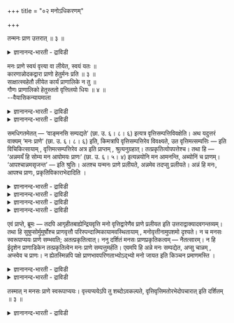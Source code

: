 +++
title = "०२ मनोऽधिकरणम्"

+++

तन्मनः प्राण उत्तरात् ॥ ३ ॥  
<details><summary>ज्ञानानन्द-भारती - द्राविडी</summary>

तन्मऩ: प्राणे उत्तरात् ॥ ३ ॥
</details>

मनः प्राणे स्वयं वृत्त्या वा लीयेत, स्वयं यतः ॥  
कारणान्नोदकद्वारा प्राणो हेतुर्मनः प्रति ॥ ३ ॥  
साक्षात्स्वहेतौ लीयेत कार्यं प्राणालिके न तु ॥  
गौणः प्राणालिको हेतुस्ततो वृत्तिलयो धियः ॥ ४ ॥  
--वैयासिकन्यायमाला

<details><summary>ज्ञानानन्द-भारती - द्राविडी</summary>

मऩस् पिराणऩिल् स्वरूबत्तुडऩ् लयिक्किऱदा? अल्लदु, विरुत्तियाल् ताऩा? कारणमायुळ्ळ अऩ्ऩम्, जलम् इवै मूलमाग मऩसिऱ्कुक् कारणमाग पिराणऩ् इरुप्पदिऩाल् स्वरूबत्तुडऩेये लयम्।
</details>

<details><summary>ज्ञानानन्द-भारती - द्राविडी</summary>

तऩक्कु नेर् कारणमायिरुप्पदिल् ताऩ् कार्यम् लयिक्कुम्, परम्बरैयाय् कारणमायिरुप्पदिल् लयिक्कादु। परम्बरैयाय् कारणमॆऩ्बदु कौणम् ताऩ्। आगैयाल् मऩसिऱ्कु लयम् विरुत्तियिऩाल् ताऩ्।
</details>

समधिगतमेतत् — ‘वाङ्मनसि सम्पद्यते’ (छा. उ. ६। ८। ६) इत्यत्र वृत्तिसम्पत्तिविवक्षेति। अथ यदुत्तरं वाक्यम् ‘मनः प्राणे’ (छा. उ. ६। ८। ६) इति, किमत्रापि वृत्तिसम्पत्तिरेव विवक्ष्यते, उत वृत्तिमत्सम्पत्तिः — इति विचिकित्सायाम् , वृत्तिमत्सम्पत्तिरेव अत्र इति प्राप्तम् , श्रुत्यनुग्रहात्। तत्प्रकृतित्वोपपत्तेश्च। तथा हि — ‘अन्नमयँ हि सोम्य मन आपोमयः प्राणः’ (छा. उ. ६। ५। ४) इत्यन्नयोनि मन आमनन्ति, अब्योनिं च प्राणम्। ‘आपश्चान्नमसृजन्त’ — इति श्रुतिः। अतश्च यन्मनः प्राणे प्रलीयते, अन्नमेव तदप्सु प्रलीयते। अन्नं हि मनः, आपश्च प्राणः, प्रकृतिविकाराभेदादिति ।

<details><summary>ज्ञानानन्द-भारती - द्राविडी</summary>

(मऩम् पिराणऩिल् लयमडैवदाग सुरुदि सॊल्गिऱदु। इङ्गे मुऩ्बोल् मऩदिऩ् विरुत्तिक्कु लयमा अल्लदु स्वरूबत्तिऱ्कु लयमा ऎऩ्ऱु सन्देहम्। वाक्कुक्कु मऩम् उबादाऩ कारणमल्लवादलाल् कारणत्तिल्दाऩ् कारियत्तिऱ्कु लयम् ऎऩ्ऱ नियमत्तै ऒट्टि वाक्स्वरूबत्तिऱ्कु मऩदिल् लयमिल्लैयॆऩ्ऱु कूऱप्पट्टदु। आऩाल् इङ्गे पिरुदिविक्कु जलम् कारणमादलाल् पिरुदिवियिलिरुन्दु एऱ्पट्ट मऩदिऱ्कु जलत्तिलिरुन्दु एऱ्पट्ट पिराणऩ् \* कारणमागिऱदु। आगैयाल् कारणमाऩ पिराणऩिल् कारियमाऩ मऩदिऩ् स्वरूबत्तिऱ्के लयमॆऩ्ऱु पूर्वबक्षम्।
</details>

<details><summary>ज्ञानानन्द-भारती - द्राविडी</summary>

कुडत्तिऱ्कु मण्बोल मऩत्तिऱ्कु पिराणऩ् नेरिडैयाग उबादाऩमिल्लै पिरुदिवि, जलम् इदऩ् मूलम् ताऩ् उबादाऩम् नेरिडैयाऩ उबादाऩत्तिल् ताऩ् कारियत्तिऱ्कु लयमेऱ्पडुमे तविर परम्बरैयाग उबादाऩत्तिलल्ल, आगवे मऩोविरुत्तिक्कुत्ताऩ् पिराणऩिल् लयम्, स्वरूबत्तिऱ्कल्ल ऎऩ्ऱु सित्तान्दम्)।
</details>

<details><summary>ज्ञानानन्द-भारती - द्राविडी</summary>

“वाक्कु मऩसिल् ऒडुङ्गुगिऱदु" (सान्।III-८-६) ऎऩ्ऱविडत्तिल् विरुत्तिक्कुत्ताऩ् ऒडुङ्गुदल् ऎऩ्ऱ इन्द विषयत्तै सॊल्लवन्ददॆऩ्बदु अऱियप्पट्टुविट्टदु। पिऱगु "मऩस् पिराणऩिल्" ऎऩ्ऱु ऎन्द मेलुळ्ळ वाक्कियमो, अदिलुम्गूड विरुत्तिक्कुत्ताऩ् ऒडुक्कम् सॊल्ल उत्तेसमा अल्लदु विरुत्तियुडैयदिऱ्के ऒडुक्कमा? ऎऩ्ऱु सन्देहिक्कैयिल्,
</details>

<details><summary>ज्ञानानन्द-भारती - द्राविडी</summary>

पूर्वबक्षम्: इङ्गे विरुत्तियुडैयदऱ्केदाऩ् ऎऩ्बदु न्यायम् सुरुदि ऒत्तुप्पोवदाल्, अदऱ्कुक् कारणमायिरुक्कुम् तऩ्मैयुम् पॊरुत्तमायिरुप्पदाल्। अप्पडिये "अऩ्ऩत्तिऩ् कार्यम् अल्लवा मऩस्, पिराणऩ् जलत्तिऩ् कार्यम्" (सान्।VI-५-४) ऎऩ्ऱु मऩस्सै अऩ्ऩत्तैक् कारणमायुडैयदायुम् पिराण ऩै जलत्तैक् कारणमायुडैयदायुम् सॊल्गिऱार्गळ्। जलम् अऩ्ऩत्तै स्रुष्टि सॆय्ददु ऎऩ्ऱुम् वेदम् सॊल्गिऱदु। आगैयाल् मऩस् पिराणऩिल् लयमडैगिऱ तॆऩ्ऱाल् अऩ्ऩमे जलत्तिल् लयमडैगिऱदु ऎऩ्ऱागिऱदु। अऩ्ऩमो मऩस्, जलमुम् पिराणऩ्, कारणत्तिऱ्कुम् कार्यत्तिऱ्कुम् पेदमिल्लाददिऩाल्, ऎऩ्ऱु।
</details>

एवं प्राप्ते, ब्रूमः — तदपि आगृहीतबाह्येन्द्रियवृत्ति मनो वृत्तिद्वारेणैव प्राणे प्रलीयत इति उत्तराद्वाक्यादवगन्तव्यम्। तथा हि सुषुप्सोर्मुमूर्षोश्च प्राणवृत्तौ परिस्पन्दात्मिकायामवस्थितायाम् , मनोवृत्तीनामुपशमो दृश्यते। न च मनसः स्वरूपाप्ययः प्राणे सम्भवति; अतत्प्रकृतित्वात्। ननु दर्शितं मनसः प्राणप्रकृतिकत्वम् — नैतत्सारम्। न हि ईदृशेन प्राणाडिकेन तत्प्रकृतित्वेन मनः प्राणे सम्पत्तुमर्हति। एवमपि हि अन्ने मनः सम्पद्येत, अप्सु चान्नम् , अप्स्वेव च प्राणः। न ह्येतस्मिन्नपि पक्षे प्राणभावपरिणताभ्योऽद्भ्यो मनो जायत इति किञ्चन प्रमाणमस्ति ।

<details><summary>ज्ञानानन्द-भारती - द्राविडी</summary>

सित्तान्दम्: इव्विदम् वरुम्बोदु सॊल्गिऱोम्; अदुवुम्, वॆळि इन्दिरियङ्गळिऩ् विरुत्तिगळैयॆल्लाम् ऒडुक्किक्कॊण्ड मऩसुम्, विरुत्ति मूलमागत्ताऩ् पिराणऩिल् लयत्तै अडैगिऱदु ऎऩ्ऱु मेलुळ्ळ वाक् कियत्तिलिरुन्दु अऱिन्दुगॊळ्ळवेण्डुम्। अप्पडिये ताऩ्, तूङ्गप् पोगिऱवऩुक्कुम्, सागप्पोगिऱवऩुक्कुम् असैवु स्वरूबमाऩ पिराण विरुत्ति इरुन्दु कॊण्डिरुक्कैयिल् मऩोविरुत्तिगळुडैय ऒडुङ्गुदल् काणप्पडुगिऱदु।
</details>

<details><summary>ज्ञानानन्द-भारती - द्राविडी</summary>

मेलुम् मऩसिऱ्कु पिराणऩिडत्तिल् स्वरूब लयम् सम्बविक्कादु, अदैक् कारणमाग उडैय तिल्लैयाऩदिऩाल् मऩसुक्कु पिराणऩै कारणमा युडैय तऩ्मैयैक् काट्टिऩोमेयॆऩ्ऱाल्, अदु सारमल्ल। एऩॆऩ्ऱाल् इव्विद वऴियाग अदऩ् कारणम् ऎऩ्ऱु मऩस् पिराणऩिल् ऒडुङ्ग मुडियादु। इव्विदमाऩालुम् मऩस् अऩ्ऩत्तिल् ऒडुङ्गलाम्, जलत्तिल् अऩ्ऩम्, जलत्तिलेये पिराणऩ्, इन्द पक्षत्तिल्गूड पिराणत्तऩ्मैयैयडैन्दिरुक्कुम् जलत्तिलिरुन्दु मऩस् उण्डायिऱ्ऱु ऎऩ्बदऱ्कु कॊञ्जमेऩुम् पिरमाणम् किडैयादु।
</details>

तस्मात् न मनसः प्राणे स्वरूपाप्ययः। वृत्त्यप्ययेऽपि तु शब्दोऽवकल्पते, वृत्तिवृत्तिमतोरभेदोपचारात् इति दर्शितम् ॥ ३ ॥

<details><summary>ज्ञानानन्द-भारती - द्राविडी</summary>

आगैयाल् मऩसुक्कु पिराणऩिल् स्वरूब लयम् इल्लै। विरुत्तियिऩ् लयत्तिलुम् सप्तम् न्यायमागुम्। विरुत्तिक्कुम्, विरुत्तियुडैयदिऱ्कुम् पेदमिल्लै यॆऩ्ऱु पार्त्ताल् ऎऩ्ऱु मुऩ्ऩमे काट्टप्पट्टदु।
</details>

